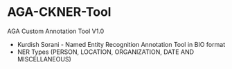 # AGA-CKNER-Tool
AGA Custom Annotation Tool V1.0 
  - Kurdish Sorani - Named Entity Recognition Annotation Tool in BIO format
  - NER Types (PERSON, LOCATION, ORGANIZATION, DATE AND MISCELLANEOUS)
